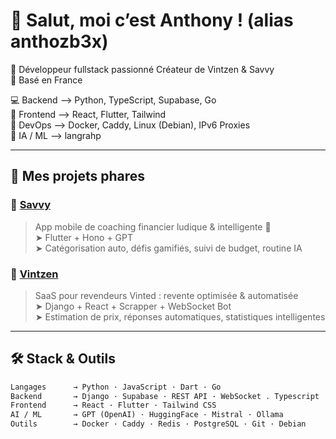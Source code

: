 # 👋 Salut, moi c’est Anthony ! (alias anthozb3x)

🎯 Développeur fullstack passionné Créateur de Vintzen & Savvy  
📍 Basé en France

💻 Backend ⟶ Python, TypeScript, Supabase, Go  
🎨 Frontend ⟶ React, Flutter, Tailwind  
🔧 DevOps ⟶ Docker, Caddy, Linux (Debian), IPv6 Proxies  
🧠 IA / ML ⟶ langrahp

---

## 🚀 Mes projets phares

### 🧠 [Savvy]()
> App mobile de coaching financier ludique & intelligente 💸  
> ➤ Flutter + Hono + GPT  
> ➤ Catégorisation auto, défis gamifiés, suivi de budget, routine IA

### 🤖 [Vintzen](https://vintzen.fr)
> SaaS pour revendeurs Vinted : revente optimisée & automatisée  
> ➤ Django + React + Scrapper + WebSocket Bot  
> ➤ Estimation de prix, réponses automatiques, statistiques intelligentes  

---

## 🛠️ Stack & Outils

```txt
Langages      → Python · JavaScript · Dart · Go  
Backend       → Django · Supabase · REST API · WebSocket . Typescript
Frontend      → React · Flutter · Tailwind CSS  
AI / ML       → GPT (OpenAI) · HuggingFace · Mistral · Ollama  
Outils        → Docker · Caddy · Redis · PostgreSQL · Git · Debian  

